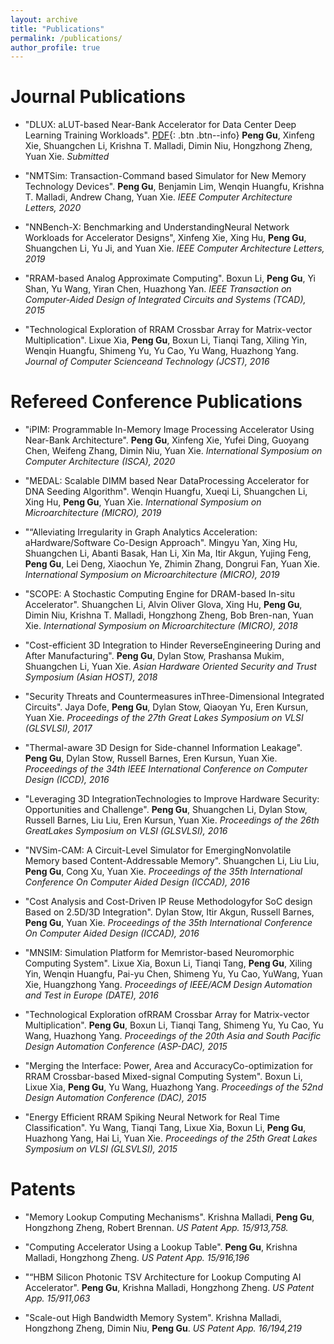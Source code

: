 ```yaml
---
layout: archive
title: "Publications"
permalink: /publications/
author_profile: true
---
```


Journal Publications
======
* "DLUX: aLUT-based Near-Bank Accelerator for Data Center Deep Learning Training Workloads". [PDF](#link){: .btn .btn--info}
**Peng Gu**, Xinfeng  Xie, Shuangchen Li, Krishna T. Malladi, Dimin Niu, Hongzhong Zheng, Yuan Xie.
*Submitted*

* "NMTSim:  Transaction-Command based Simulator for New Memory Technology Devices". 
**Peng Gu**, Benjamin Lim, Wenqin Huangfu, Krishna T. Malladi, Andrew Chang, Yuan Xie.
*IEEE Computer Architecture Letters, 2020*

* "NNBench-X: Benchmarking and UnderstandingNeural Network Workloads for Accelerator Designs", 
Xinfeng Xie, Xing Hu, **Peng Gu**, Shuangchen Li, Yu Ji, and Yuan Xie.
*IEEE Computer Architecture Letters, 2019*

* "RRAM-based Analog Approximate Computing". 
Boxun Li, **Peng Gu**, Yi Shan, Yu Wang, Yiran Chen, Huazhong Yan.
*IEEE Transaction on Computer-Aided Design of Integrated Circuits and Systems (TCAD), 2015*

* "Technological Exploration of RRAM Crossbar Array for Matrix-vector Multiplication". 
Lixue Xia, **Peng Gu**, Boxun Li, Tianqi Tang, Xiling Yin, Wenqin Huangfu, Shimeng Yu, Yu Cao, Yu Wang, Huazhong Yang.
*Journal of Computer Scienceand Technology (JCST), 2016*


Refereed Conference Publications
======
* "iPIM: Programmable In-Memory Image Processing Accelerator Using Near-Bank Architecture". 
**Peng Gu**, Xinfeng Xie, Yufei Ding, Guoyang Chen, Weifeng Zhang, Dimin Niu, Yuan Xie.
*International  Symposium  on  Computer  Architecture (ISCA), 2020*

* "MEDAL: Scalable DIMM based Near DataProcessing Accelerator for DNA Seeding Algorithm". 
Wenqin Huangfu, Xueqi Li, Shuangchen Li, Xing Hu, **Peng Gu**, Yuan Xie.
*International Symposium on Microarchitecture (MICRO), 2019*

* "“Alleviating  Irregularity  in  Graph  Analytics  Acceleration:  aHardware/Software Co-Design Approach". 
Mingyu Yan, Xing Hu, Shuangchen Li, Abanti Basak, Han Li, Xin Ma, Itir Akgun, Yujing Feng, **Peng  Gu**, Lei Deng, Xiaochun Ye, Zhimin Zhang, Dongrui Fan, Yuan  Xie.
*International Symposium on Microarchitecture (MICRO), 2019*

* "SCOPE: A Stochastic Computing Engine for DRAM-based In-situ Accelerator". 
Shuangchen Li, Alvin Oliver Glova, Xing Hu, **Peng Gu**, Dimin Niu, Krishna T. Malladi, Hongzhong Zheng, Bob Bren-nan, Yuan Xie.
*International Symposium on Microarchitecture (MICRO), 2018*

* "Cost-efficient 3D Integration to Hinder ReverseEngineering During and After Manufacturing". 
**Peng Gu**, Dylan Stow, Prashansa Mukim, Shuangchen Li, Yuan Xie.
*Asian Hardware Oriented Security and Trust Symposium (Asian HOST), 2018*

* "Security Threats and Countermeasures inThree-Dimensional Integrated Circuits". 
Jaya Dofe, **Peng Gu**, Dylan Stow, Qiaoyan Yu, Eren Kursun, Yuan Xie. 
*Proceedings of the 27th Great Lakes Symposium on VLSI (GLSVLSI), 2017*

* "Thermal-aware 3D Design for Side-channel Information Leakage". 
**Peng Gu**, Dylan Stow, Russell Barnes, Eren Kursun, Yuan Xie. 
*Proceedings of the 34th IEEE International Conference on Computer Design (ICCD), 2016*

* "Leveraging 3D IntegrationTechnologies to Improve Hardware Security:  Opportunities and Challenge". 
**Peng Gu**, Shuangchen Li, Dylan Stow, Russell Barnes, Liu Liu, Eren Kursun, Yuan Xie.
*Proceedings  of  the  26th  GreatLakes Symposium on VLSI (GLSVLSI), 2016*

* "NVSim-CAM:  A  Circuit-Level  Simulator  for  EmergingNonvolatile  Memory  based  Content-Addressable  Memory". 
Shuangchen Li,  Liu  Liu, **Peng  Gu**,  Cong  Xu,  Yuan  Xie.
*Proceedings of the 35th International Conference On Computer Aided Design (ICCAD), 2016*

* "Cost Analysis and Cost-Driven IP Reuse Methodologyfor SoC design Based on 2.5D/3D Integration". 
Dylan Stow, Itir Akgun, Russell Barnes, **Peng Gu**, Yuan Xie.
*Proceedings of the 35th International Conference On Computer Aided Design (ICCAD), 2016*

* "MNSIM: Simulation Platform for Memristor-based Neuromorphic Computing System". 
Lixue Xia, Boxun Li, Tianqi Tang, **Peng Gu**, Xiling Yin, Wenqin Huangfu, Pai-yu Chen, Shimeng Yu, Yu Cao, YuWang, Yuan Xie, Huangzhong Yang.
*Proceedings of IEEE/ACM Design Automation and Test in Europe (DATE), 2016*

* "Technological Exploration ofRRAM Crossbar Array for Matrix-vector Multiplication". 
**Peng Gu**, Boxun Li, Tianqi Tang, Shimeng Yu, Yu Cao, Yu Wang, Huazhong Yang.
*Proceedings of the 20th Asia and South Pacific Design Automation Conference (ASP-DAC), 2015*

* "Merging  the  Interface:  Power,  Area  and  AccuracyCo-optimization for RRAM Crossbar-based Mixed-signal Computing System". 
Boxun Li, Lixue Xia, **Peng Gu**, Yu Wang, Huazhong Yang.
*Proceedings  of  the  52nd  Design  Automation Conference (DAC), 2015*

* "Energy Efficient RRAM Spiking Neural Network for Real Time Classification". 
Yu Wang, Tianqi Tang, Lixue Xia, Boxun Li, **Peng Gu**, Huazhong Yang, Hai Li, Yuan Xie.
*Proceedings of the 25th Great Lakes Symposium on VLSI (GLSVLSI), 2015*

Patents
======

* "Memory Lookup Computing Mechanisms". 
Krishna Malladi, **Peng Gu**, Hongzhong Zheng, Robert Brennan.
*US Patent App. 15/913,758.*

* "Computing  Accelerator  Using  a  Lookup  Table". 
**Peng  Gu**,  Krishna  Malladi,  Hongzhong  Zheng.
*US Patent App. 15/916,196*

* "“HBM Silicon Photonic TSV Architecture for Lookup Computing AI Accelerator". 
**Peng Gu**, Krishna Malladi, Hongzhong Zheng.
*US Patent App. 15/911,063*

* "Scale-out High Bandwidth Memory System". 
Krishna Malladi, Hongzhong Zheng, Dimin Niu, **Peng Gu**.
*US Patent App. 16/194,219*



